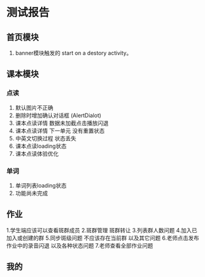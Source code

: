 # 测试报告

## 首页模块
1. banner模块触发的 start on a destory activity。


## 课本模块

### 点读
1. 默认图片不正确
2. 删除时增加确认对话框 (AlertDialot)
3. 课本点读详情 数据未加截点击播放闪退
4. 课本点读详情 下一单元 没有重置状态
5. 中英文切换过程 状态丢失
6. 课本点读loading状态
7. 课本点读体验优化

### 单词
1. 单词列表loading状态
2. 功能尚未完成


## 作业
1.学生端应该可以查看斑群成员
2.斑群管理 斑群转让
3.列表群人数问题
4.加入已加入或创建的群
5.同步斑级问题 不应该存在当前群 以及其它问题
6.老师点击发布作业中的录音闪退 以及各种状态问题
7.老师查看全部作业问题


## 我的



